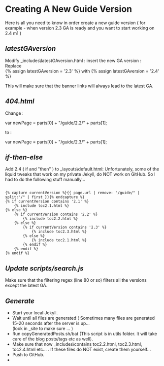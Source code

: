 # Creating A New Guide Version

Here is all you need to know in order create a new guide version
( for example - when version 2.3 GA is ready and you want to start working on 2.4 m1 )


*latestGAversion*
----------------------------------

Modify _includes\latestGAversion.html : 
insert the new GA version :  
 Replace  
  {% assign latestGAversion = '2.3' %}
 with 
  {% assign latestGAversion = '2.4' %} 
    
This will make sure that the banner links will always lead to the latest GA.

*404.html*
-----------------

Change :

var newPage = parts[0] + "/guide/2.2/" + parts[1]; 

to :

var newPage = parts[0] + "/guide/2.3/" + parts[1];


*if-then-else*
-----------------

Add 2.4 ( if and "then" ) to _layouts\default.html: 
Unfortunately, some of the liquid tweaks that work on my private Jekyll, do NOT work on GitHub.
So I had to do the following stuff manually...

<pre><code>         
{% capture currentVersion %}{{ page.url | remove: "/guide/" | split:"/" | first }}{% endcapture %}
{% if currentVersion contains '2.1' %}
	{% include toc2.1.html %}
{% else %}
	{% if currentVersion contains '2.2' %}
		{% include toc2.2.html %}
	{% else %}
		{% if currentVersion contains '2.3' %}					
			{% include toc2.3.html %}
		{% else %}
			{% include toc2.1.html %}
		{% endif %}						
	{% endif %}
{% endif %}	              
</pre></code>

*Update scripts/search.js*
--------------------------
Make sure that the filtering regex (line 80 or so) filters all the versions except the latest GA. 

*Generate*
-----------------

* Start your local Jekyll.  
* Wait until all files are generated ( Sometimes many files are generated 15-20 seconds after the server is up...  
(look in _site to make sure ... )  
* Run copyGeneratedPosts.sh/bat (This script is in utils folder. It will take care of the blog posts/tags etc as well). 
* Make sure that now _includes\contains toc2.2.html, toc2.3.html, toc2.4.html etc... . If these files do NOT exist, create them yourself...   
* Push to GitHub. 
* 



